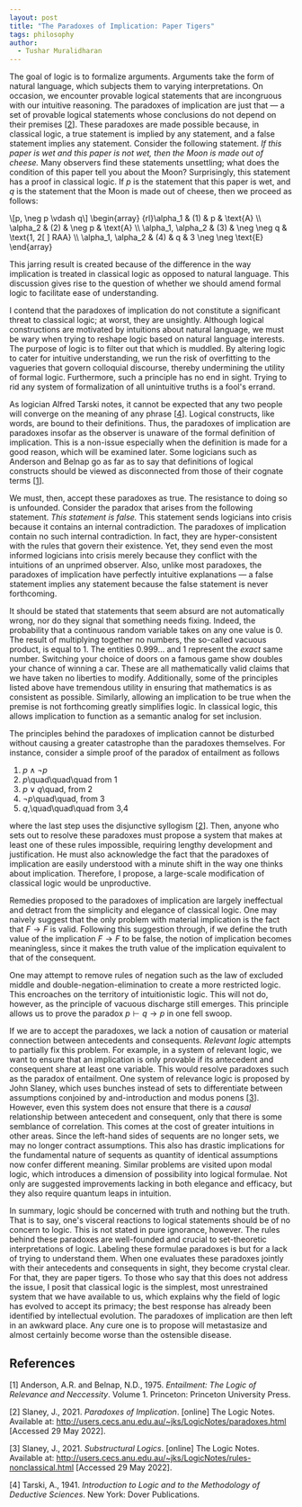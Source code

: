 ```yaml
---
layout: post
title: "The Paradoxes of Implication: Paper Tigers"
tags: philosophy
author:
  - Tushar Muralidharan
---
```

The goal of logic is to formalize arguments. Arguments take the form of natural language, which subjects them to varying interpretations. On occasion, we encounter provable logical statements that are incongruous with our intuitive reasoning. The paradoxes of implication are just that — a set of provable logical statements whose conclusions do not depend on their premises [[2](#paradoxes)]. These paradoxes are made possible because, in classical logic, a true statement is implied by any statement, and a false statement implies any statement. Consider the following statement. *If this paper is wet and this paper is not wet, then the Moon is made out of cheese.* Many observers find these statements unsettling; what does the condition of this paper tell you about the Moon? Surprisingly, this statement has a proof in classical logic. If $p$ is the statement that this paper is wet, and $q$ is the statement that the Moon is made out of cheese, then we proceed as follows:

\\[p, \neg p \vdash q\\]
\begin{array} {rl}\alpha_1 & (1) & p & \text{A} \\\\ \alpha_2 & (2) & \neg p & \text{A} \\\\ \alpha_1, \alpha_2 & (3) & \neg \neg q & \text{1, 2[ ] RAA} \\\\ \alpha_1, \alpha_2 & (4) & q & 3 \neg \neg \text{E}  \end{array}

This jarring result is created because of the difference in the way implication is treated in classical logic as opposed to natural language. This discussion gives rise to the question of whether we should amend formal logic to facilitate ease of understanding.

I contend that the paradoxes of implication do not constitute a significant threat to classical logic; at worst, they are unsightly. Although logical constructions are motivated by intuitions about natural language, we must be wary when trying to reshape logic based on natural language interests. The purpose of logic is to filter out that which is muddled. By altering logic to cater for intuitive understanding, we run the risk of overfitting to the vagueries that govern colloquial discourse, thereby undermining the utility of formal logic. Furthermore, such a principle has no end in sight. Trying to rid any system of formalization of all unintuitive truths is a fool's errand.

As logician Alfred Tarski notes, it cannot be expected that any two people will converge on the meaning of any phrase [[4](#tarski)]. Logical constructs, like words, are bound to their definitions. Thus, the paradoxes of implication are paradoxes insofar as the observer is unaware of the formal definition of implication. This is a non-issue especially when the definition is made for a good reason, which will be examined later. Some logicians such as Anderson and Belnap go as far as to say that definitions of logical constructs should be viewed as disconnected from those of their cognate terms [[1](#anderson-belnap)].

We must, then, accept these paradoxes as true. The resistance to doing so is unfounded. Consider the paradox that arises from the following statement. *This statement is false.* This statement sends logicians into crisis because it contains an internal contradiction. The paradoxes of implication contain no such internal contradiction. In fact, they are hyper-consistent with the rules that govern their existence. Yet, they send even the most informed logicians into crisis merely because they conflict with the intuitions of an unprimed observer. Also, unlike most paradoxes, the paradoxes of implication have perfectly intuitive explanations — a false statement implies any statement because the false statement is never forthcoming.

It should be stated that statements that seem absurd are not automatically wrong, nor do they signal that something needs fixing. Indeed, the probability that a continuous random variable takes on any one value is 0. The result of multiplying together no numbers, the so-called vacuous product, is equal to 1. The entities $0.999...$ and $1$ represent the *exact* same number. Switching your choice of doors on a famous game show doubles your chance of winning a car. These are all mathematically valid claims that we have taken no liberties to modify. Additionally, some of the principles listed above have tremendous utility in ensuring that mathematics is as consistent as possible. Similarly, allowing an implication to be true when the premise is not forthcoming greatly simplifies logic. In classical logic, this allows implication to function as a semantic analog for set inclusion.

The principles behind the paradoxes of implication cannot be disturbed without causing a greater catastrophe than the paradoxes themselves. For instance, consider a simple proof of the paradox of entailment as follows

1. $p \land \neg p$
2. $p$\quad\quad\quad from 1
3. $p \lor q$\quad\, from 2
4. $\neg p$\quad\quad\, from 3
5. $q$,\quad\quad\quad from 3,4

where the last step uses the disjunctive syllogism [[2](#paradoxes)]. Then, anyone who sets out to resolve these paradoxes must propose a system that makes at least one of these rules impossible, requiring lengthy development and justification. He must also acknowledge the fact that the paradoxes of implication are easily understood with a minute shift in the way one thinks about implication. Therefore, I propose, a large-scale modification of classical logic would be unproductive.

Remedies proposed to the paradoxes of implication are largely ineffectual and detract from the simplicity and elegance of classical logic. One may naively suggest that the only problem with material implication is the fact that $F \rightarrow F$ is valid. Following this suggestion through, if we define the truth value of the implication $F \rightarrow F$ to be false, the notion of implication becomes meaningless, since it makes the truth value of the implication equivalent to that of the consequent.

One may attempt to remove rules of negation such as the law of excluded middle and double-negation-elimination to create a more restricted logic. This encroaches on the territory of intuitionistic logic. This will not do, however, as the principle of vacuous discharge still emerges. This principle allows us to prove the paradox $p \vdash q \rightarrow p$ in one fell swoop.

If we are to accept the paradoxes, we lack a notion of causation or material connection between antecedents and consequents. *Relevant logic* attempts to partially fix this problem. For example, in a system of relevant logic, we want to ensure that an implication is only provable if its antecedent and consequent share at least one variable. This would resolve paradoxes such as the paradox of entailment. One system of relevance logic is proposed by John Slaney, which uses bunches instead of sets to differentiate between assumptions conjoined by and-introduction and modus ponens [[3](#substructural)]. However, even this system does not ensure that there is a *causal* relationship between antecedent and consequent, only that there is some semblance of correlation. This comes at the cost of greater intuitions in other areas. Since the left-hand sides of sequents are no longer sets, we may no longer contract assumptions. This also has drastic implications for the fundamental nature of sequents as quantity of identical assumptions now confer different meaning. Similar problems are visited upon modal logic, which introduces a dimension of possibility into logical formulae. Not only are suggested improvements lacking in both elegance and efficacy, but they also require quantum leaps in intuition.

In summary, logic should be concerned with truth and nothing but the truth. That is to say, one's visceral reactions to logical statements should be of no concern to logic. This is not stated in pure ignorance, however. The rules behind these paradoxes are well-founded and crucial to set-theoretic interpretations of logic. Labeling these formulae paradoxes is but for a lack of trying to understand them. When one evaluates these paradoxes jointly with their antecedents and consequents in sight, they become crystal clear. For that, they are paper tigers. To those who say that this does not address the issue, I posit that classical logic is the simplest, most unrestrained system that we have available to us, which explains why the field of logic has evolved to accept its primacy; the best response has already been identified by intellectual evolution. The paradoxes of implication are then left in an awkward place. Any cure one is to propose will metastasize and almost certainly become worse than the ostensible disease.

## References

[<a name="anderson-belnap">1</a>] Anderson, A.R. and Belnap, N.D., 1975. *Entailment: The Logic of Relevance and Neccessity*. Volume 1. Princeton: Princeton University Press.

[<a name="paradoxes">2</a>] Slaney, J., 2021. *Paradoxes of Implication*. [online] The Logic Notes. Available at: <http://users.cecs.anu.edu.au/~jks/LogicNotes/paradoxes.html> [Accessed 29 May 2022].

[<a name="substructural">3</a>] Slaney, J., 2021. *Substructural Logics*. [online] The Logic Notes. Available at: <http://users.cecs.anu.edu.au/~jks/LogicNotes/rules-nonclassical.html> [Accessed 29 May 2022].

[<a name="tarski">4</a>] Tarski, A., 1941. *Introduction to Logic and to the Methodology of Deductive Sciences*. New York: Dover Publications.
